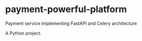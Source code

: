 # payment-powerful-platform

Payment service implementing FastAPI and Celery architecture

A Python project.